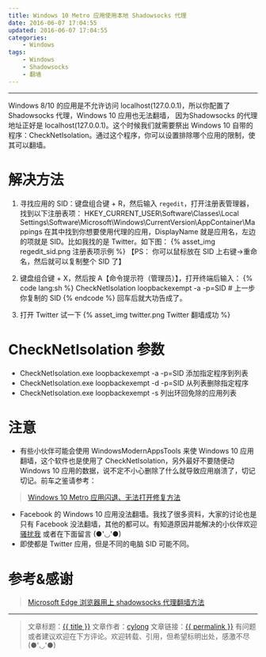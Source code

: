 ```yaml
---
title: Windows 10 Metro 应用使用本地 Shadowsocks 代理
date: 2016-06-07 17:04:55
updated: 2016-06-07 17:04:55
categories:
    - Windows
tags:
    - Windows
    - Shadowsocks
    - 翻墙
---
```

---

Windows 8/10 的应用是不允许访问 localhost(127.0.0.1)，所以你配置了 Shadowsocks 代理，Windows 10 应用也无法翻墙， 因为Shadowsocks 的代理地址正好是 localhost(127.0.0.1)。这个时候我们就需要祭出 Windows 10 自带的程序：CheckNetIsolation。通过这个程序，你可以设置排除哪个应用的限制，使其可以翻墙。

<!-- more -->

# 解决方法

1. 寻找应用的 SID：键盘组合键 <span class="fa fa-windows"></span> + R，然后输入 `regedit`，打开注册表管理器，找到以下注册表项：
HKEY_CURRENT_USER\Software\Classes\Local Settings\Software\Microsoft\Windows\CurrentVersion\AppContainer\Mappings
在其中找到你想要使用代理的应用，DisplayName 就是应用名，左边的项就是 SID。比如我找的是 Twitter。如下图：
{% asset_img regedit_sid.png 注册表项示例 %}
【PS： 你可以鼠标放在 SID 上右键->重命名，然后就可以复制整个 SID 了】

2. 键盘组合键 <span class="fa fa-windows"></span> + X，然后按 A【命令提示符（管理员）】，打开终端后输入：
{% code lang:sh %}
    CheckNetIsolation loopbackexempt -a -p=SID # 上一步你复制的 SID
{% endcode %}
回车后就大功告成了。

3. 打开 Twitter 试一下
{% asset_img twitter.png Twitter 翻墙成功 %}

# CheckNetIsolation 参数

* CheckNetIsolation.exe loopbackexempt -a -p=SID 添加指定程序到列表
* CheckNetIsolation.exe loopbackexempt -d -p=SID 从列表删除指定程序
* CheckNetIsolation.exe loopbackexempt -s 列出环回免除的应用列表

# 注意

* 有些小伙伴可能会使用 WindowsModernAppsTools 来使 Windows 10 应用翻墙，这个软件也是使用了 CheckNetIsolation，另外最好不要随便动 Windows 10 应用的数据，说不定不小心删除了什么就导致应用崩溃了，切记切记。前车之鉴请参考：
> [Windows 10 Metro 应用闪退、无法打开修复方法][1]

* Facebook 的 Windows 10 应用没法翻墙。我找了很多资料，大家的讨论也是只有 Facebook 没法翻墙，其他的都可以。有知道原因并能解决的小伙伴欢迎 [骚扰我][3] 或者在下面留言 (●'◡'●)
* 即使都是 Twitter 应用，但是不同的电脑 SID 可能不同。

# 参考&感谢

> [Microsoft Edge 浏览器用上 shadowsocks 代理翻墙方法][2]

---

> 文章标题：<a href='{{ permalink }}' title='{{ title }}' >{{ title }}</a>
> 文章作者：[cylong](http://www.cylong.com/about/ "cylong")
> 文章链接：<a href='{{ permalink }}' title='{{ title }}' >{{ permalink }}</a>
> 有问题或者建议欢迎在下方评论。欢迎转载、引用，但希望标明出处，感激不尽(●'◡'●)

[1]: http://www.cylong.com/blog/2016/05/15/windows-10-metro-error/ "Windows 10 Metro 应用闪退、无法打开修复方法"
[2]: https://plus.google.com/u/0/107096807950211631844/posts/CdTT2becCRm "Microsoft Edge 浏览器用上 shadowsocks 代理翻墙方法"
[3]: http://www.cylong.com/about/#联系我 "骚扰我"
